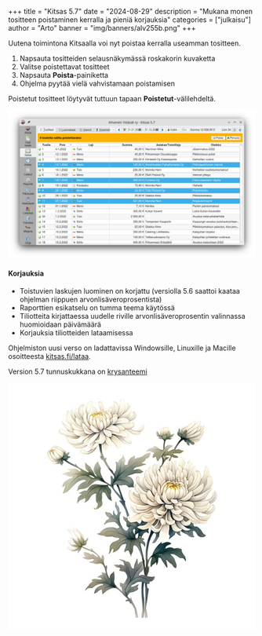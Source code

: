 +++
title = "Kitsas 5.7"
date = "2024-08-29"
description = "Mukana monen tositteen poistaminen kerralla ja pieniä korjauksia"
categories = ["julkaisu"]
author = "Arto"
banner = "img/banners/alv255b.png"
+++

Uutena toimintona Kitsaalla voi nyt poistaa kerralla useamman tositteen.

1. Napsauta tositteiden selausnäkymässä roskakorin kuvaketta
2. Valitse poistettavat tositteet
3. Napsauta **Poista**-painiketta
4. Ohjelma pyytää vielä vahvistamaan poistamisen

Poistetut tositteet löytyvät tuttuun tapaan **Poistetut**-välilehdeltä.

<img src="/img/fi/selaaminen/poisto.png" class="img-responsive">

#### Korjauksia

- Toistuvien laskujen luominen on korjattu (versiolla 5.6 saattoi kaataa ohjelman riippuen arvonlisäveroprosentista)
- Raporttien esikatselu on tumma teema käytössä
- Tiliotteita kirjattaessa uudelle riville arvonlisäveroprosentin valinnassa huomioidaan päivämäärä
- Korjauksia tiliotteiden lataamisessa

Ohjelmiston uusi verso on ladattavissa Windowsille, Linuxille ja Macille osoitteesta [kitsas.fi/lataa](/lataa).

Version 5.7 tunnuskukkana on [krysanteemi](https://pixabay.com/fi/illustrations/ai-luotu-kukka-krysanteemi-8305513/)


<img src="/img/versions/57-krysanteemi.jpg">